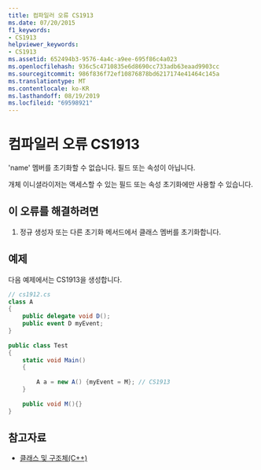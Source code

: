 ```yaml
---
title: 컴파일러 오류 CS1913
ms.date: 07/20/2015
f1_keywords:
- CS1913
helpviewer_keywords:
- CS1913
ms.assetid: 652494b3-9576-4a4c-a9ee-695f86c4a023
ms.openlocfilehash: 936c5c4710835e6d8690cc733adb63eaad9903cc
ms.sourcegitcommit: 986f836f72ef10876878bd6217174e41464c145a
ms.translationtype: MT
ms.contentlocale: ko-KR
ms.lasthandoff: 08/19/2019
ms.locfileid: "69598921"
---
```

# <a name="compiler-error-cs1913"></a>컴파일러 오류 CS1913
'name' 멤버를 초기화할 수 없습니다. 필드 또는 속성이 아닙니다.  
  
 개체 이니셜라이저는 액세스할 수 있는 필드 또는 속성 초기화에만 사용할 수 있습니다.  
  
## <a name="to-correct-this-error"></a>이 오류를 해결하려면  
  
1. 정규 생성자 또는 다른 초기화 메서드에서 클래스 멤버를 초기화합니다.  
  
## <a name="example"></a>예제  
 다음 예제에서는 CS1913을 생성합니다.  
  
```csharp  
// cs1912.cs  
class A  
{  
    public delegate void D();  
    public event D myEvent;  
}  
  
public class Test  
{  
    static void Main()  
    {  
  
        A a = new A() {myEvent = M}; // CS1913  
    }  
  
    public void M(){}  
}  
```  
  
## <a name="see-also"></a>참고자료

- [클래스 및 구조체(C++)](../programming-guide/classes-and-structs/index.md)
